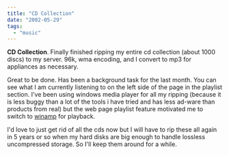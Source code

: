 ```yaml
---
title: "CD Collection"
date: "2002-05-29"
tags: 
  - "music"
---
```


**CD Collection**. Finally finished ripping my entire cd collection (about 1000 discs) to my server. 96k, wma encoding, and I convert to mp3 for appliances as necessary.

Great to be done. Has been a background task for the last month. You can see what I am currently listening to on the left side of the page in the playlist section. I've been using windows media player for all my ripping (because it is less buggy than a lot of the tools i have tried and has less ad-ware than products from real) but the web page playlist feature motivated me to switch to [winamp](http://www.winamp.com) for playback.

I'd love to just get rid of all the cds now but I will have to rip these all again in 5 years or so when my hard disks are big enough to handle lossless uncompressed storage. So I'll keep them around for a while.

